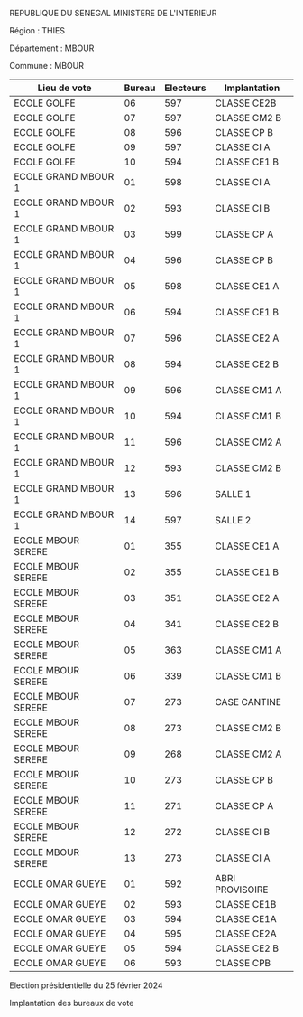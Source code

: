 REPUBLIQUE DU SENEGAL MINISTERE DE L'INTERIEUR

Région : THIES

Département : MBOUR

Commune : MBOUR

| Lieu de vote | Bureau | Electeurs | Implantation |
| - | - | - | - |
| ECOLE GOLFE | 06 | 597 | CLASSE CE2B |
| ECOLE GOLFE | 07 | 597 | CLASSE CM2 B |
| ECOLE GOLFE | 08 | 596 | CLASSE CP B |
| ECOLE GOLFE | 09 | 597 | CLASSE CI A |
| ECOLE GOLFE | 10 | 594 | CLASSE CE1 B |
| ECOLE GRAND MBOUR 1 | 01 | 598 | CLASSE CI A |
| ECOLE GRAND MBOUR 1 | 02 | 593 | CLASSE CI B |
| ECOLE GRAND MBOUR 1 | 03 | 599 | CLASSE CP A |
| ECOLE GRAND MBOUR 1 | 04 | 596 | CLASSE CP B |
| ECOLE GRAND MBOUR 1 | 05 | 598 | CLASSE CE1 A |
| ECOLE GRAND MBOUR 1 | 06 | 594 | CLASSE CE1 B |
| ECOLE GRAND MBOUR 1 | 07 | 596 | CLASSE CE2 A |
| ECOLE GRAND MBOUR 1 | 08 | 594 | CLASSE CE2 B |
| ECOLE GRAND MBOUR 1 | 09 | 596 | CLASSE CM1 A |
| ECOLE GRAND MBOUR 1 | 10 | 594 | CLASSE CM1 B |
| ECOLE GRAND MBOUR 1 | 11 | 596 | CLASSE CM2 A |
| ECOLE GRAND MBOUR 1 | 12 | 593 | CLASSE CM2 B |
| ECOLE GRAND MBOUR 1 | 13 | 596 | SALLE 1 |
| ECOLE GRAND MBOUR 1 | 14 | 597 | SALLE 2 |
| ECOLE MBOUR SERERE | 01 | 355 | CLASSE CE1 A |
| ECOLE MBOUR SERERE | 02 | 355 | CLASSE CE1 B |
| ECOLE MBOUR SERERE | 03 | 351 | CLASSE CE2 A |
| ECOLE MBOUR SERERE | 04 | 341 | CLASSE CE2 B |
| ECOLE MBOUR SERERE | 05 | 363 | CLASSE CM1 A |
| ECOLE MBOUR SERERE | 06 | 339 | CLASSE CM1 B |
| ECOLE MBOUR SERERE | 07 | 273 | CASE CANTINE |
| ECOLE MBOUR SERERE | 08 | 273 | CLASSE CM2 B |
| ECOLE MBOUR SERERE | 09 | 268 | CLASSE CM2 A |
| ECOLE MBOUR SERERE | 10 | 273 | CLASSE CP B |
| ECOLE MBOUR SERERE | 11 | 271 | CLASSE CP A |
| ECOLE MBOUR SERERE | 12 | 272 | CLASSE CI B |
| ECOLE MBOUR SERERE | 13 | 273 | CLASSE CI A |
| ECOLE OMAR GUEYE | 01 | 592 | ABRI PROVISOIRE |
| ECOLE OMAR GUEYE | 02 | 593 | CLASSE CE1B |
| ECOLE OMAR GUEYE | 03 | 594 | CLASSE CE1A |
| ECOLE OMAR GUEYE | 04 | 595 | CLASSE CE2A |
| ECOLE OMAR GUEYE | 05 | 594 | CLASSE CE2 B |
| ECOLE OMAR GUEYE | 06 | 593 | CLASSE CPB |

<!-- PageNumber="13/30" -->

Election présidentielle du 25 février 2024

Implantation des bureaux de vote
